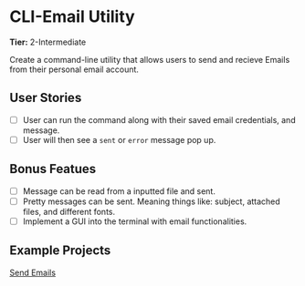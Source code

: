 # CLI-Email Utility

**Tier:** 2-Intermediate

Create a command-line utility that allows users to send and recieve Emails from their personal email account. 

## User Stories

- [ ] User can run the command along with their saved email credentials, and message. 
- [ ] User will then see a `sent` or `error` message pop up.

## Bonus Featues

- [ ] Message can be read from a inputted file and sent.
- [ ] Pretty messages can be sent. Meaning things like: subject, attached files, and different fonts.
- [ ] Implement a GUI into the terminal with email functionalities.

## Example Projects

[Send Emails](https://github.com/pazz/alot)
